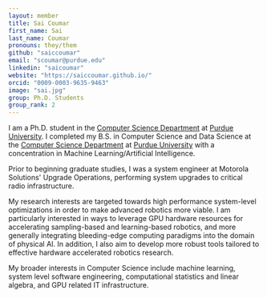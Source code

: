 ```yaml
---
layout: member
title: Sai Coumar
first_name: Sai
last_name: Coumar
pronouns: they/them
github: "saiccoumar"
email: "scoumar@purdue.edu"
linkedin: "saicoumar"
website: "https://saiccoumar.github.io/"
orcid: "0009-0003-9635-9463"
image: "sai.jpg"
group: Ph.D. Students
group_rank: 2
---
```


I am a Ph.D. student in the [Computer Science Department](https://www.cs.purdue.edu/) at [Purdue University](https://www.purdue.edu/). I completed my B.S. in Computer Science and Data Science at the [Computer Science Department](https://www.cs.purdue.edu/) at [Purdue University](https://www.purdue.edu/) with a concentration in Machine Learning/Artificial Intelligence.

Prior to beginning graduate studies, I was a system engineer at Motorola Solutions' Upgrade Operations, performing system upgrades to critical radio infrastructure.

My research interests are targeted towards high performance system-level optimizations in order to make advanced robotics more viable. I am particularly interested in ways to leverage GPU hardware resources for accelerating sampling-based and learning-based robotics, and more generally integrating bleeding-edge computing paradigms into the domain of physical AI. In addition, I also aim to develop more robust tools tailored to effective hardware accelerated robotics research.

My broader interests in Computer Science include machine learning, system level software engineering, computational statistics and linear algebra, and GPU related IT infrastructure.

